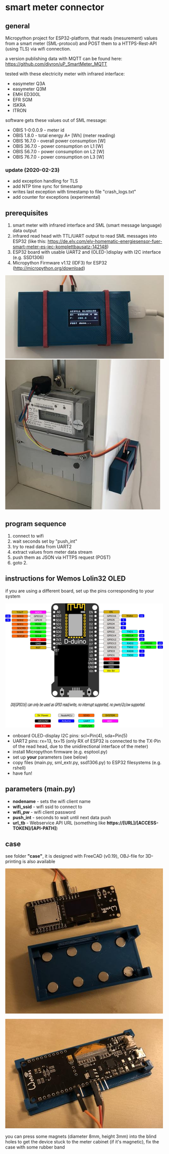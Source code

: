 # smart meter connector
## general
Micropython project for ESP32-platform, that reads (mesurement) values from a smart meter (SML-protocol) and POST them to a HTTPS-Rest-API (using TLS) via wifi connection.

a version publishing data with MQTT can be found here: https://github.com/diyron/uP_SmartMeter_MQTT

tested with these electricity meter with infrared interface:
- easymeter Q3A
- easymeter Q3M
- EMH ED300L
- EFR SGM 
- ISKRA
- ITRON

software gets these values out of SML message:
- OBIS 1-0:0.0.9 - meter id
- OBIS 1.8.0 - total energy A+ [Wh] (meter reading)
- OBIS 16.7.0 - overall power consumption [W] 
- OBIS 36.7.0 - power consumption on L1 [W] 
- OBIS 56.7.0 - power consumption on L2 [W] 
- OBIS 76.7.0 - power consumption on L3 [W] 

### update (2020-02-23)
- add exception handling for TLS
- add NTP time sync for timestamp
- writes last exception with timestamp to file "crash_logs.txt"
- add counter for exceptions (experimental)

 
## prerequisites
1. smart meter with infrared interface and SML (smart message language) data output
2. infrared read head with TTL/UART output to read SML messages into ESP32 (like this: https://de.elv.com/elv-homematic-energiesensor-fuer-smart-meter-es-iec-komplettbausatz-142148)
3. ESP32 board with usable UART2 and (OLED-)display with I2C interface (e.g. SSD1306)
4. Micropython Firmware v1.12 (IDF3) for ESP32 (http://micropython.org/download)

![reading data](pics/data_read.jpg) ![meter installation](pics/meter_case_IR-Head.jpg)

## program sequence
1. connect to wifi
2. wait seconds set by "push_int"
3. try to read data from UART2 
4. extract values from meter data stream
5. push them as JSON via HTTPS request (POST)
6. goto 2.

## instructions for Wemos Lolin32 OLED
if you are using a different board, set up the pins corresponding to your system

![Pinout Wemos32](pics/Wemos-ESP32-OLED.png)

- onboard OLED-display I2C pins: scl=Pin(4), sda=Pin(5)
- UART2 pins: rx=13, tx=15 (only RX of ESP32 is connected to the TX-Pin of the read head, due to the unidirectional interface of the meter) 
- install Micropython firmware (e.g. esptool.py)
- set up **your** parameters (see below) 
- copy files (main.py, sml_extr.py, ssd1306.py) to ESP32 filesystems (e.g. rshell)
- have fun!

## parameters (main.py)
- **nodename** - sets the wifi client name
- **wifi_ssid** - wifi ssid to connect to
- **wifi_pw** - wifi client password
- **push_int** - seconds to wait until next data push
- **url_tb** - Webservice API URL (something like **https://[URL]/[ACCESS-TOKEN]/[API-PATH]**)

## case
see folder **"case"**, it is designed with FreeCAD (v0.19), OBJ-file for 3D-printing is also available

![Case2](pics/meter_case_2.jpg) 

![Case3](pics/meter_case_3.jpg)
 
you can press some magnets (diameter 8mm, height 3mm) into the blind holes to get the device stuck to the meter cabinet (if it's magnetic),
fix the case with some rubber band


 
